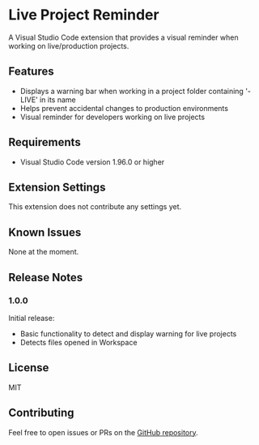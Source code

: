 # Live Project Reminder

A Visual Studio Code extension that provides a visual reminder when working on live/production projects.

## Features

- Displays a warning bar when working in a project folder containing '-LIVE' in its name
- Helps prevent accidental changes to production environments
- Visual reminder for developers working on live projects

## Requirements

- Visual Studio Code version 1.96.0 or higher

## Extension Settings

This extension does not contribute any settings yet.

## Known Issues

None at the moment.

## Release Notes

### 1.0.0

Initial release:
- Basic functionality to detect and display warning for live projects
- Detects files opened in Workspace

## License

MIT

## Contributing

Feel free to open issues or PRs on the [GitHub repository](https://github.com/codemadan/red-bar-for-vscode).
